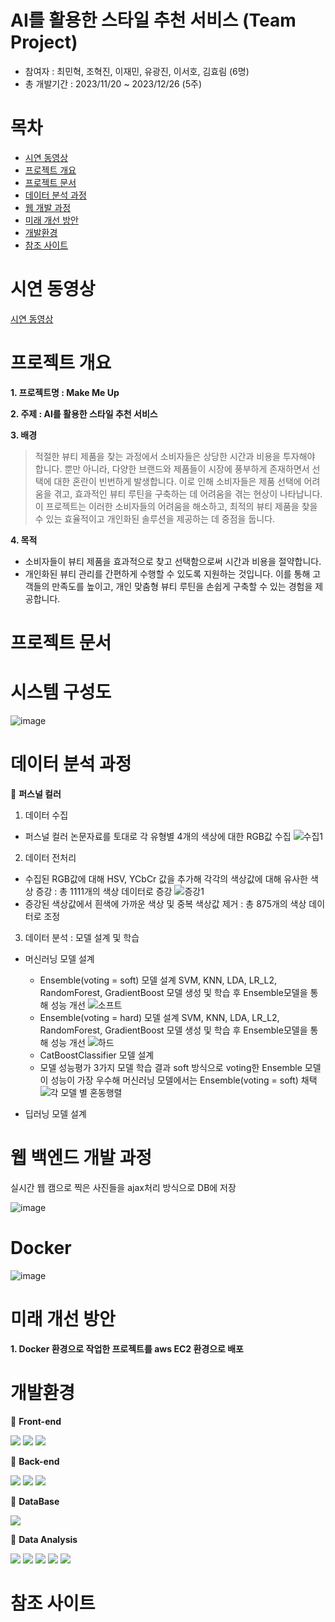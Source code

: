 # AI를 활용한 스타일 추천 서비스 (Team Project)
- 참여자 : 최민혁, 조혁진, 이재민, 유광진, 이서호, 김효림 (6명)
- 총 개발기간 : 2023/11/20 ~ 2023/12/26 (5주)


# 목차
- [시연 동영상](https://github.com/Youkwangjin/Final-Project)
- [프로젝트 개요](https://github.com/Youkwangjin/Final-Project)
- [프로젝트 문서](https://github.com/Youkwangjin/Final-Project)
- [데이터 분석 과정](https://github.com/Youkwangjin/Final-Project)
- [웹 개발 과정](https://github.com/Youkwangjin/Final-Project)
- [미래 개선 방안](https://github.com/Youkwangjin/Final-Project)
- [개발환경](https://github.com/Youkwangjin/Final-Project)
- [참조 사이트](https://github.com/Youkwangjin/Final-Project)

# 시연 동영상
[시연 동영상](https://github.com/Youkwangjin/Final-Project)

# 프로젝트 개요

**1. 프로젝트명 : Make Me Up**

**2. 주제 : AI를 활용한 스타일 추천 서비스**

**3. 배경**
> 적절한 뷰티 제품을 찾는 과정에서 소비자들은 상당한 시간과 비용을 투자해야 합니다. 뿐만 아니라, 다양한 브랜드와 제품들이 시장에 풍부하게 존재하면서 선택에 대한 혼란이 빈번하게 발생합니다. 이로 인해 소비자들은 제품 선택에 어려움을 겪고, 효과적인 뷰티 루틴을 구축하는 데 어려움을 겪는 현상이 나타납니다. 이 프로젝트는 이러한 소비자들의 어려움을 해소하고, 최적의 뷰티 제품을 찾을 수 있는 효율적이고 개인화된 솔루션을 제공하는 데 중점을 둡니다.

**4. 목적**
-  소비자들이 뷰티 제품을 효과적으로 찾고 선택함으로써 시간과 비용을 절약합니다.
-  개인화된 뷰티 관리를 간편하게 수행할 수 있도록 지원하는 것입니다. 이를 통해 고객들의 만족도를 높이고, 개인 맞춤형 뷰티 루틴을 손쉽게 구축할 수 있는 경험을 제공합니다.

# 프로젝트 문서

# 시스템 구성도

![image](https://github.com/Youkwangjin/Final-Project/assets/117841714/08622152-5308-4c8d-9720-c80011aa3131)


# 데이터 분석 과정

📌 **퍼스널 컬러**
1. 데이터 수집
   
- 퍼스널 컬러 논문자료를 토대로 각 유형별 4개의 색상에 대한 RGB값 수집 
    ![수집1](https://github.com/Youkwangjin/Final-Project/assets/138757075/ab0536be-616f-4134-bfbc-7a21b5c3f1de)

2. 데이터 전처리
- 수집된 RGB값에 대해 HSV, YCbCr 값을 추가해 각각의 색상값에 대해 유사한 색상 증강 : 총 1111개의 색상 데이터로 증강
  ![증강1](https://github.com/Youkwangjin/Final-Project/assets/138757075/f24bcc27-2aca-4420-83b7-fdd18a7cce5f)
- 증강된 색상값에서 흰색에 가까운 색상 및 중복 색상값 제거
   : 총 875개의 색상 데이터로 조정

3. 데이터 분석 :  모델 설계 및 학습

- 머신러닝 모델 설계
  - Ensemble(voting = soft) 모델 설계
      SVM, KNN, LDA, LR_L2, RandomForest, GradientBoost 모델 생성 및 학습 후 Ensemble모델을 통해 성능 개선
      ![소프트](https://github.com/Youkwangjin/Final-Project/assets/138757075/94ff13da-810e-4899-80c6-8f6e487df585)
  - Ensemble(voting = hard) 모델 설계
      SVM, KNN, LDA, LR_L2, RandomForest, GradientBoost 모델 생성 및 학습 후 Ensemble모델을 통해 성능 개선
    ![하드](https://github.com/Youkwangjin/Final-Project/assets/138757075/6530318c-396d-449a-8551-4ee05573e55c)
  - CatBoostClassifier 모델 설계
  - 모델 성능평가
      3가지 모델 학습 결과 soft 방식으로 voting한 Ensemble 모델이 성능이 가장 우수해 머신러닝 모델에서는 Ensemble(voting = soft) 채택
      ![각 모델 별 혼동행렬](https://github.com/Youkwangjin/Final-Project/assets/138757075/1287df48-e57d-4344-8fab-3f044815b274)


     

- 딥러닝 모델 설계

# 웹 백엔드 개발 과정

실시간 웹 캠으로 찍은 사진들을 ajax처리 방식으로 DB에 저장

![image](https://github.com/Youkwangjin/Final-Project/assets/117841714/e127f81b-f7b9-4ccb-99d2-bf0651550042)



# Docker

![image](https://github.com/Youkwangjin/Final-Project/assets/117841714/b86fe2a7-eca4-4df3-aac9-5167eb9ce895)



# 미래 개선 방안
**1. Docker 환경으로 작업한 프로젝트를 aws EC2 환경으로 배포**


# 개발환경 
📌 **Front-end**

<img src="https://img.shields.io/badge/html5-E34F26?style=for-the-badge&logo=html5&logoColor=white"> <img src="https://img.shields.io/badge/css3-1572B6?style=for-the-badge&logo=css3&logoColor=white">
<img src="https://img.shields.io/badge/JavaScript-F7DF1E?style=for-the-badge&logo=JavaScript&logoColor=white"> 

📌 **Back-end**

<img src="https://img.shields.io/badge/amazonaws-232F3E?style=for-the-badge&logo=amazonaws&logoColor=white"> <img src="https://img.shields.io/badge/django-092E20?style=for-the-badge&logo=django&logoColor=white">
<img src="https://img.shields.io/badge/docker-2496ED?style=for-the-badge&logo=docker&logoColor=white">

📌 **DataBase**

<img src="https://img.shields.io/badge/mariadb-003545?style=for-the-badge&logo=mariadb&logoColor=white">  

📌 **Data Analysis**

<img src="https://img.shields.io/badge/python-3776AB?style=for-the-badge&logo=python&logoColor=white"> <img src="https://img.shields.io/badge/keras-D00000?style=for-the-badge&logo=keras&logoColor=white"> <img src="https://img.shields.io/badge/tensorflow-FF6F00?style=for-the-badge&logo=tensorflow&logoColor=white"> <img src="https://img.shields.io/badge/pandas-150458?style=for-the-badge&logo=pandas&logoColor=white"> <img src="https://img.shields.io/badge/matplotlib-2E5E82?style=for-the-badge&logo=MyBatis&logoColor=white">

# 참조 사이트
